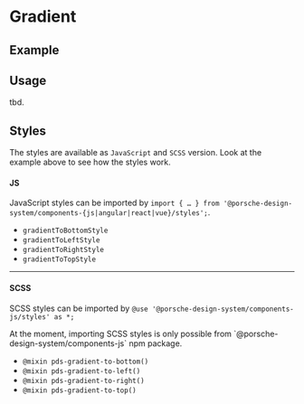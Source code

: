 # Gradient

<TableOfContents></TableOfContents>

## Example

<Playground :frameworkMarkup="codeExample" :externalStackBlitzDependencies="['styled-components']">
  <ExampleStylesGradient />
</Playground>

## Usage

tbd.

## Styles

The styles are available as `JavaScript` and `SCSS` version. Look at the example above to see how the styles work.

#### JS

JavaScript styles can be imported by
`import { … } from '@porsche-design-system/components-{js|angular|react|vue}/styles';`.

- `gradientToBottomStyle`
- `gradientToLeftStyle`
- `gradientToRightStyle`
- `gradientToTopStyle`

---

#### SCSS

SCSS styles can be imported by `@use '@porsche-design-system/components-js/styles' as *;`

<p-inline-notification heading="Important note" state="warning" persistent="true">
 At the moment, importing SCSS styles is only possible from `@porsche-design-system/components-js` npm package.
</p-inline-notification>

- `@mixin pds-gradient-to-bottom()`
- `@mixin pds-gradient-to-left()`
- `@mixin pds-gradient-to-right()`
- `@mixin pds-gradient-to-top()`

<script lang="ts">
import Vue from 'vue';
import Component from 'vue-class-component';
import { getStylesGradientCodeSamples } from '@porsche-design-system/shared';
import { adjustSelectedFramework } from '@/utils';
import ExampleStylesGradient from '@/pages/patterns/styles/example-gradient.vue';

@Component({
  components: {
    ExampleStylesGradient
  },
})
export default class Code extends Vue {
  codeExample = getStylesGradientCodeSamples();

  public mounted(): void {
    adjustSelectedFramework(this.codeExample);
  }
}
</script>

